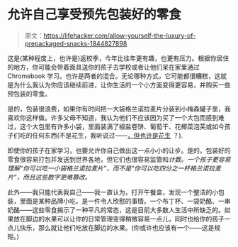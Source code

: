 # 允许自己享受预先包装好的零食

> 原文：<https://lifehacker.com/allow-yourself-the-luxury-of-prepackaged-snacks-1844827898>

这是(某种程度上，也许是)返校季，今年比往年更有趣，也更有压力。根据你居住的地方，你可能会带着面具送你的孩子去学校或者让他们呆在家里通过 Chromebook 学习。也许是两者的混合。无论哪种方式，它可能都很糟糕，这就是为什么我认为你应该继续前进，让你生活的一个小方面变得更容易，并购买一些预包装的零食。



是的，包装很浪费，如果你有时间把一大袋格兰诺拉麦片分装到小梅森罐子里，我喜欢你这样做。许多父母不知道，我认为他们不应该因为买了一个大包而感到难过，这个大包里有许多小袋，里面装满了椒盐卷饼、葡萄干、花椰菜泡芙或如今孩子们吃的任何东西(不是花生，我听说过——[，但也许是花生](https://offspring.lifehacker.com/behold-the-first-federal-dietary-recommendations-for-b-1844544251) ？).

即使你的孩子在家学习，也要允许你自己做出这一点小小的让步。是的，包装好的零食很容易打包并发送到世界各地，但它们也很容易监管和*计数。一个孩子更容易理解“你可以吃一小袋格兰诺拉麦片”，而不是“你可以吃四分之一杯格兰诺拉麦片”，而且这些数字更难篡改。*

此外——我只能代表我自己——我一直认为，打开午餐盒，发现一个整洁的小包装，里面是某种品牌小吃，是一件令人欣慰的事情。一个布丁杯、一袋奶酪、一串奶酪——这些零食揭示了一种平凡的常态，这是目前大多数人生活中所缺乏的。如果放在脚边的水果可以让你的日常管理变得稍微容易一点儿，同时也给你的孩子一点儿快乐，那么就让他们吃放在脚边的水果。(你或许也应该有一个——这是规矩。)
